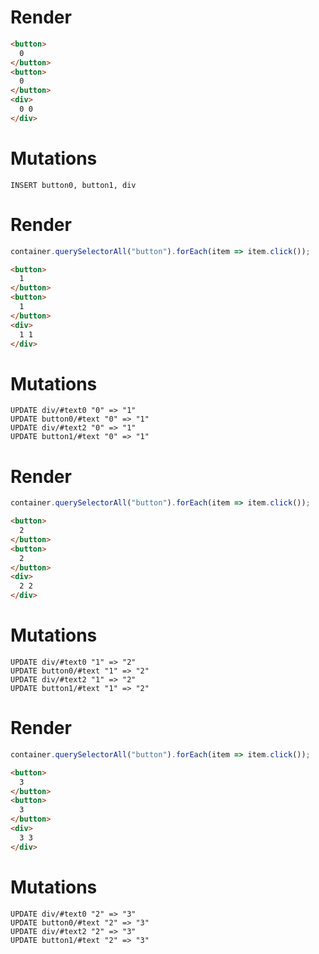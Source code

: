 # Render
```html
<button>
  0
</button>
<button>
  0
</button>
<div>
  0 0
</div>
```

# Mutations
```
INSERT button0, button1, div
```

# Render
```js
container.querySelectorAll("button").forEach(item => item.click());
```
```html
<button>
  1
</button>
<button>
  1
</button>
<div>
  1 1
</div>
```

# Mutations
```
UPDATE div/#text0 "0" => "1"
UPDATE button0/#text "0" => "1"
UPDATE div/#text2 "0" => "1"
UPDATE button1/#text "0" => "1"
```

# Render
```js
container.querySelectorAll("button").forEach(item => item.click());
```
```html
<button>
  2
</button>
<button>
  2
</button>
<div>
  2 2
</div>
```

# Mutations
```
UPDATE div/#text0 "1" => "2"
UPDATE button0/#text "1" => "2"
UPDATE div/#text2 "1" => "2"
UPDATE button1/#text "1" => "2"
```

# Render
```js
container.querySelectorAll("button").forEach(item => item.click());
```
```html
<button>
  3
</button>
<button>
  3
</button>
<div>
  3 3
</div>
```

# Mutations
```
UPDATE div/#text0 "2" => "3"
UPDATE button0/#text "2" => "3"
UPDATE div/#text2 "2" => "3"
UPDATE button1/#text "2" => "3"
```